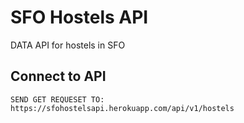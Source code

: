 # SFO Hostels API

DATA API for hostels in SFO

## Connect to API

```
SEND GET REQUESET TO: https://sfohostelsapi.herokuapp.com/api/v1/hostels
```
